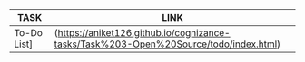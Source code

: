 
|**TASK**|**LINK**|
|----|-------|
|To-Do List]|(https://aniket126.github.io/cognizance-tasks/Task%203-Open%20Source/todo/index.html)|
